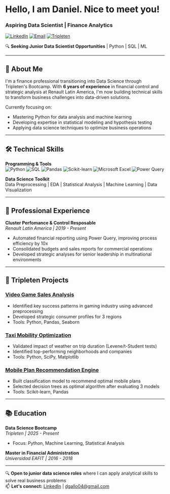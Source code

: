 # Hello, I am Daniel. Nice to meet you!
### Aspiring Data Scientist | Finance Analytics

[![LinkedIn](https://img.shields.io/badge/LinkedIn-Connect-blue?style=flat&logo=linkedin)](https://linkedin.com/in/daniel-gallo-echeverri)
[![Email](https://img.shields.io/badge/Email-Contact%20Me-red?style=flat&logo=gmail)](mailto:dgallo04@gmail.com)
[![Tripleten](https://img.shields.io/badge/Tripleten-Data%20Science%20Bootcamp-9cf)](https://tripleten.com/)

🔍 **Seeking Junior Data Scientist Opportunities** | Python | SQL | ML

---

## 👋 About Me

I'm a finance professional transitioning into Data Science through Tripleten's Bootcamp. With **6 years of experience** in financial control and strategic analysis at Renault Latin America, I'm now building technical skills to transform business challenges into data-driven solutions. 

Currently focusing on:
- Mastering Python for data analysis and machine learning
- Developing expertise in statistical modeling and hypothesis testing
- Applying data science techniques to optimize business operations

---

## 🛠️ Technical Skills

**Programming & Tools**  
![Python](https://img.shields.io/badge/Python-3776AB?logo=python&logoColor=white)
![SQL](https://img.shields.io/badge/SQL-4479A1?logo=sql&logoColor=white)
![Pandas](https://img.shields.io/badge/Pandas-150458?logo=pandas&logoColor=white)
![Scikit-learn](https://img.shields.io/badge/Scikit_learn-F7931E?logo=scikit-learn&logoColor=white)
![Microsoft Excel](https://img.shields.io/badge/Microsoft_Excel-217346?logo=microsoftexcel&logoColor=white)
![Power Query](https://img.shields.io/badge/Power_Query-2F75B5?logo=microsoft&logoColor=white)


**Data Science Toolkit**  
Data Preprocessing | EDA | Statistical Analysis | Machine Learning | Data Visualization

---

## 💼 Professional Experience

**Cluster Perfomance & Control Resposable**  
*Renault Latin America | 2019 - Present*  
- Automated financial reporting using Power Query, improving process efficiency by 10x
- Consolidated budgets and sales reports for commercial operations
- Developed strategic analyses for senior leadership in multinational environments

---

## 🚀 Tripleten Projects

### [Video Game Sales Analysis](link-to-repo)
- Identified key success patterns in gaming industry using advanced preprocessing
- Developed strategic consumer profiles for 3 regions
- Tools: Python, Pandas, Seaborn

### [Taxi Mobility Optimization](link-to-repo)
- Validated impact of weather on trip duration (Levene/t-Student tests)
- Identified top-performing neighborhoods and companies
- Tools: Python, SciPy, Matplotlib

### [Mobile Plan Recommendation Engine](link-to-repo)
- Built classification model to recommend optimal mobile plans
- Selected decision trees as optimal algorithm after evaluating 3 models
- Tools: Scikit-learn, Pandas

---

## 📚 Education

**Data Science Bootcamp**  
*Tripleten | 2025 - Present*  
- Focus: Python, Machine Learning, Statistical Analysis

**Master in Financial Administration**  
*Universidad EAFIT | 2016 - 2018*

---

🔍 **Open to junior data science roles** where I can apply analytical skills to solve real business problems  
📫 **Let's connect:** [LinkedIn](https://linkedin.com/in/daniel-gallo-echeverri) | dgallo04@gmail.com
